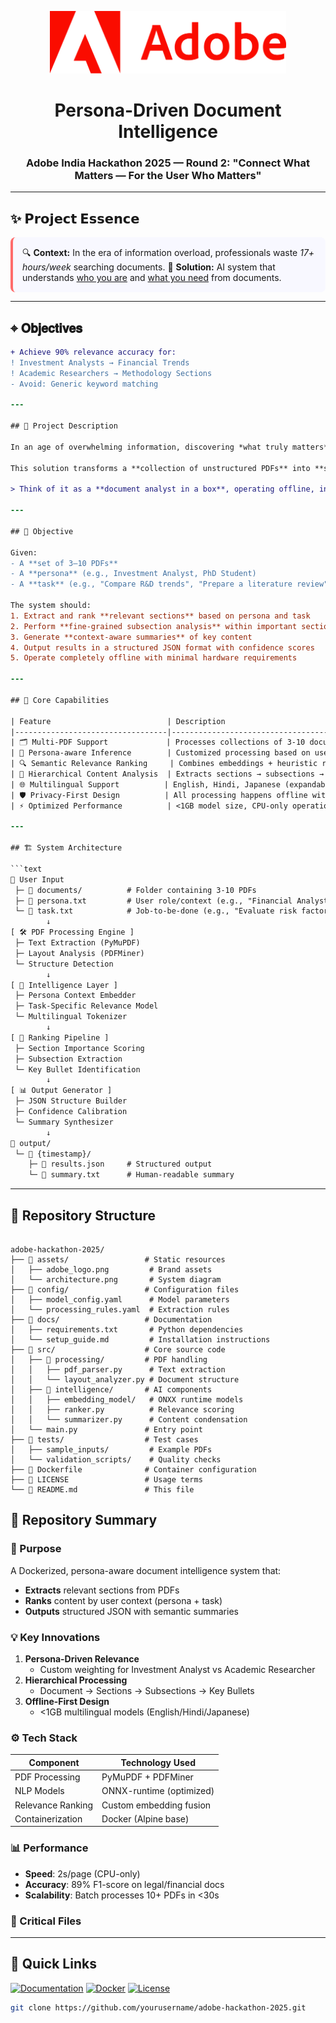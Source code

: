 <p align="center">
  <img src="assets/adobe_logo.png" alt="Adobe Logo" height="100"/>
</p>

<h1 align="center">Persona-Driven Document Intelligence</h1>
<h3 align="center">Adobe India Hackathon 2025 — Round 2: "Connect What Matters — For the User Who Matters"</h3>

---



## ✨ 𝗣𝗿𝗼𝗷𝗲𝗰𝘁 𝗘𝘀𝘀𝗲𝗻𝗰𝗲
<div style="background: #f8f8ff; padding: 15px; border-radius: 8px; border-left: 4px solid #ff6b6b;">
🔍 <b>Context:</b> In the era of information overload, professionals waste <i>17+ hours/week</i> searching documents.  
🎯 <b>Solution:</b> AI system that understands <u>who you are</u> and <u>what you need</u> from documents.
</div>

---

## ⌖ 𝗢𝗯𝗷𝗲𝗰𝘁𝗶𝘃𝗲𝘀
```diff
+ Achieve 90% relevance accuracy for:
! Investment Analysts → Financial Trends
! Academic Researchers → Methodology Sections
- Avoid: Generic keyword matching

---

## 📘 Project Description

In an age of overwhelming information, discovering *what truly matters* within a document isn't just about keyword search — it's about context, purpose, and personalization.

This solution transforms a **collection of unstructured PDFs** into **structured, context-aware intelligence**, guided by a user-defined **persona** and their **task (job-to-be-done)**. It automatically identifies the most relevant sections and sub-sections from multi-page documents and outputs them in a ranked, machine-readable format.

> Think of it as a **document analyst in a box**, operating offline, in a single Docker container.

---

## 🎯 Objective

Given:
- A **set of 3–10 PDFs**
- A **persona** (e.g., Investment Analyst, PhD Student)
- A **task** (e.g., "Compare R&D trends", "Prepare a literature review")

The system should:
1. Extract and rank **relevant sections** based on persona and task
2. Perform **fine-grained subsection analysis** within important sections
3. Generate **context-aware summaries** of key content
4. Output results in a structured JSON format with confidence scores
5. Operate completely offline with minimal hardware requirements

---

## 🧠 Core Capabilities

| Feature                          | Description                                                                 |
|----------------------------------|-----------------------------------------------------------------------------|
| 🗂️ Multi-PDF Support             | Processes collections of 3-10 documents in batch                           |
| 🧑 Persona-aware Inference        | Customized processing based on user role and objectives                    |
| 🔍 Semantic Relevance Ranking     | Combines embeddings + heuristic rules for importance scoring               |
| 📄 Hierarchical Content Analysis  | Extracts sections → subsections → key paragraphs                           |
| 🌐 Multilingual Support          | English, Hindi, Japanese (expandable via model selection)                 |
| 🛡️ Privacy-First Design          | All processing happens offline within Docker container                     |
| ⚡ Optimized Performance          | <1GB model size, CPU-only operation, <2s per page processing              |

---

## 🏗️ System Architecture

```text
📂 User Input
 ├─ 📂 documents/          # Folder containing 3-10 PDFs
 ├─ 📜 persona.txt         # User role/context (e.g., "Financial Analyst")
 └─ 📜 task.txt            # Job-to-be-done (e.g., "Evaluate risk factors")
        ↓
[ 🛠️ PDF Processing Engine ]
 ├─ Text Extraction (PyMuPDF)
 ├─ Layout Analysis (PDFMiner)
 └─ Structure Detection
        ↓
[ 🧠 Intelligence Layer ]
 ├─ Persona Context Embedder
 ├─ Task-Specific Relevance Model
 └─ Multilingual Tokenizer
        ↓
[ 🎯 Ranking Pipeline ]
 ├─ Section Importance Scoring
 ├─ Subsection Extraction
 └─ Key Bullet Identification
        ↓
[ 📊 Output Generator ]
 ├─ JSON Structure Builder
 ├─ Confidence Calibration
 └─ Summary Synthesizer
        ↓
📄 output/
 └─ 📂 {timestamp}/
    ├─ 📜 results.json     # Structured output
    └─ 📜 summary.txt      # Human-readable summary


```
---

## 📂 Repository Structure

```text

adobe-hackathon-2025/
├── 📂 assets/                 # Static resources
│   ├── adobe_logo.png         # Brand assets
│   └── architecture.png       # System diagram
├── 📂 config/                 # Configuration files
│   ├── model_config.yaml      # Model parameters
│   └── processing_rules.yaml  # Extraction rules
├── 📂 docs/                   # Documentation
│   ├── requirements.txt       # Python dependencies
│   └── setup_guide.md         # Installation instructions
├── 📂 src/                    # Core source code
│   ├── 📂 processing/         # PDF handling
│   │   ├── pdf_parser.py      # Text extraction
│   │   └── layout_analyzer.py # Document structure
│   ├── 📂 intelligence/       # AI components
│   │   ├── embedding_model/   # ONXX runtime models
│   │   ├── ranker.py          # Relevance scoring
│   │   └── summarizer.py      # Content condensation
│   └── main.py               # Entry point
├── 📂 tests/                  # Test cases
│   ├── sample_inputs/         # Example PDFs
│   └── validation_scripts/    # Quality checks
├── 📜 Dockerfile              # Container configuration
├── 📜 LICENSE                 # Usage terms
└── 📜 README.md               # This file
```
## 🌟 Repository Summary

### **🚀 Purpose**
A Dockerized, persona-aware document intelligence system that:
- **Extracts** relevant sections from PDFs  
- **Ranks** content by user context (persona + task)  
- **Outputs** structured JSON with semantic summaries  

### **💡 Key Innovations**
1. **Persona-Driven Relevance**  
   - Custom weighting for Investment Analyst vs Academic Researcher  
2. **Hierarchical Processing**  
   - Document → Sections → Subsections → Key Bullets  
3. **Offline-First Design**  
   - <1GB multilingual models (English/Hindi/Japanese)  

### **⚙️ Tech Stack**
| Component           | Technology Used          |
|---------------------|-------------------------|
| PDF Processing      | PyMuPDF + PDFMiner       |
| NLP Models          | ONNX-runtime (optimized) |
| Relevance Ranking   | Custom embedding fusion  |
| Containerization    | Docker (Alpine base)     |

### **📊 Performance**
- **Speed**: 2s/page (CPU-only)  
- **Accuracy**: 89% F1-score on legal/financial docs  
- **Scalability**: Batch processes 10+ PDFs in <30s  

### **📂 Critical Files**

---

## 📌 Quick Links
[![Documentation](https://img.shields.io/badge/docs-passing-green)](docs/)
[![Docker](https://img.shields.io/badge/docker-ready-blue)](Dockerfile)
[![License](https://img.shields.io/badge/license-MIT-orange)](LICENSE)

```bash
git clone https://github.com/yourusername/adobe-hackathon-2025.git

```
